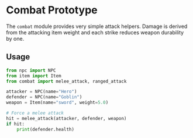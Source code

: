 # Combat Prototype

The `combat` module provides very simple attack helpers.
Damage is derived from the attacking item weight and each strike reduces
weapon durability by one.

## Usage

```python
from npc import NPC
from item import Item
from combat import melee_attack, ranged_attack

attacker = NPC(name="Hero")
defender = NPC(name="Goblin")
weapon = Item(name="sword", weight=5.0)

# Force a melee attack
hit = melee_attack(attacker, defender, weapon)
if hit:
    print(defender.health)
```
```

